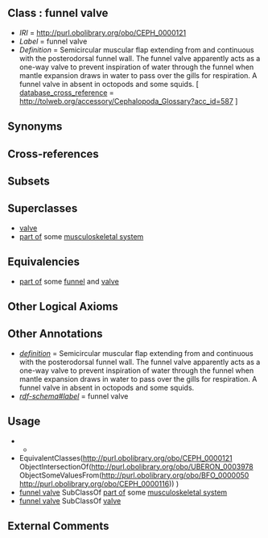 
## Class : funnel valve

 * *IRI* = http://purl.obolibrary.org/obo/CEPH_0000121
 * *Label* = funnel valve
 * *Definition* = Semicircular muscular flap extending from and continuous with the posterodorsal funnel wall. The funnel valve apparently acts as a one-way valve to prevent inspiration of water through the funnel when mantle expansion draws in water to pass over the gills for respiration. A funnel valve in absent in octopods and some squids. [ [database_cross_reference](../../ef/oboInOwl#hasDbXref.md) = http://tolweb.org/accessory/Cephalopoda_Glossary?acc_id=587 ]

## Synonyms


## Cross-references


## Subsets


## Superclasses

 * [valve](../../UBERON/78/UBERON_0003978.md)
 * [part of](../../BFO/50/BFO_0000050.md) some [musculoskeletal system](../../UBERON/04/UBERON_0002204.md)

## Equivalencies

 * [part of](../../BFO/50/BFO_0000050.md) some [funnel](../../CEPH/16/CEPH_0000116.md) and [valve](../../UBERON/78/UBERON_0003978.md)

## Other Logical Axioms


## Other Annotations

 * *[definition](../../IAO/15/IAO_0000115.md)* = Semicircular muscular flap extending from and continuous with the posterodorsal funnel wall. The funnel valve apparently acts as a one-way valve to prevent inspiration of water through the funnel when mantle expansion draws in water to pass over the gills for respiration. A funnel valve in absent in octopods and some squids.
 * *[rdf-schema#label](../../el/rdf-schema#label.md)* = funnel valve

## Usage

 * -
 * EquivalentClasses(<http://purl.obolibrary.org/obo/CEPH_0000121> ObjectIntersectionOf(<http://purl.obolibrary.org/obo/UBERON_0003978> ObjectSomeValuesFrom(<http://purl.obolibrary.org/obo/BFO_0000050> <http://purl.obolibrary.org/obo/CEPH_0000116>)) )
 * [funnel valve](../../CEPH/21/CEPH_0000121.md) SubClassOf [part of](../../BFO/50/BFO_0000050.md) some [musculoskeletal system](../../UBERON/04/UBERON_0002204.md)
 * [funnel valve](../../CEPH/21/CEPH_0000121.md) SubClassOf [valve](../../UBERON/78/UBERON_0003978.md)

## External Comments

